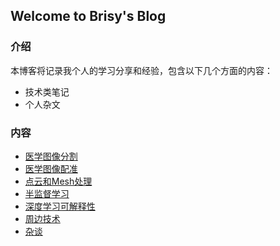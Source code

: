 ## Welcome to Brisy's Blog



### 介绍

本博客将记录我个人的学习分享和经验，包含以下几个方面的内容：
- 技术类笔记
- 个人杂文


### 内容
- [医学图像分割]()
- [医学图像配准]()
- [点云和Mesh处理]()
- [半监督学习]()
- [深度学习可解释性]()
- [周边技术]()
- [杂谈]()
